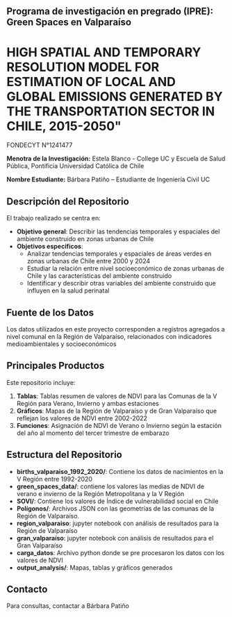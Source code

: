 ## Programa de investigación en pregrado (IPRE): Green Spaces en Valparaíso

# HIGH SPATIAL AND TEMPORARY RESOLUTION MODEL FOR ESTIMATION OF LOCAL AND GLOBAL EMISSIONS GENERATED BY THE TRANSPORTATION SECTOR IN CHILE, 2015-2050"
FONDECYT N°1241477

**Menotra de la Investigación:** Estela Blanco  - College UC y Escuela de Salud Pública, Pontificia Universidad Católica de Chile

**Nombre Estudiante:** Bárbara Patiño – Estudiante de Ingeniería Civil UC

## Descripción del Repositorio

El trabajo realizado se centra en:
- **Objetivo general**: Describir las tendencias temporales y espaciales del ambiente construido en zonas urbanas de Chile 
- **Objetivos específicos**:
    * Analizar tendencias temporales y espaciales de áreas verdes en zonas urbanas de Chile entre 2000 y 2024 
    * Estudiar la relación entre nivel socioeconómico de zonas urbanas de Chile y las características del ambiente construido
    * Identificar y describir otras variables del ambiente construido que influyen en la salud perinatal 

 
## Fuente de los Datos
Los datos utilizados en este proyecto corresponden a registros agregados a nivel comunal en la Región de Valparaíso, relacionados con indicadores medioambientales y socioeconómicos

## Principales Productos
Este repositorio incluye:
1. **Tablas**: Tablas resumen de valores de NDVI para las Comunas de la V Región para Verano, Invierno y ambas estaciones
2. **Gráficos**: Mapas de la Región de Valparaíso y de Gran Valparaíso que reflejan los valores de NDVI entre 2002-2022
3. **Funciones**: Asignación de NDVI de Verano o Invierno según la estación del año al momento del tercer trimestre de embarazo

## Estructura del Repositorio
* **births_valparaiso_1992_2020/**: Contiene los datos de nacimientos en la V Región entre 1992-2020
* **green_spaces_data/**: contiene los valores las medias de NDVI de verano e invierno de la Región Metropolitana y la V Región
* **SOVI/**: Contiene los valores de Índice de vulnerabilidad social en Chile 
* **Polígonos/**: Archivos JSON con las geometrías de las comunas de la Región de Valparaíso.
* **region_valparaiso**: jupyter notebook con análisis de resultados para la Región de Valparaíso
* **gran_valparaíso**: jupyter notebook con análisis de resultados para el Gran Valparaíso
* **carga_datos**: Archivo python donde se pre procesaron los datos con los valores de NDVI
* **output_analysis/**: Mapas, tablas y gráficos generados

## Contacto
Para consultas, contactar a Bárbara Patiño
